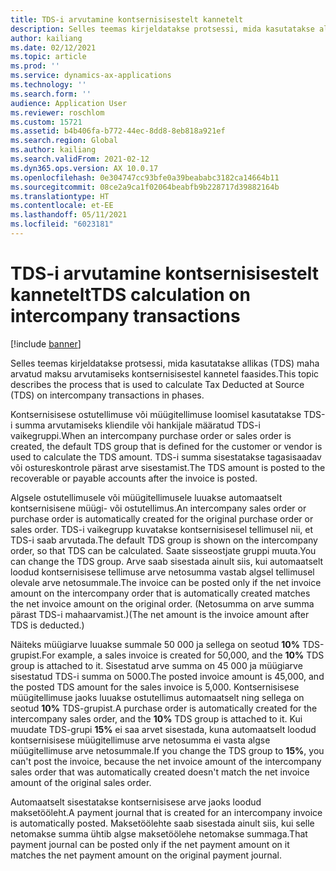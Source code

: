 ```yaml
---
title: TDS-i arvutamine kontsernisisestelt kannetelt
description: Selles teemas kirjeldatakse protsessi, mida kasutatakse allikas (TDS) maha arvatud maksu arvutamiseks kontsernisisestel kannetel faasides.
author: kailiang
ms.date: 02/12/2021
ms.topic: article
ms.prod: ''
ms.service: dynamics-ax-applications
ms.technology: ''
ms.search.form: ''
audience: Application User
ms.reviewer: roschlom
ms.custom: 15721
ms.assetid: b4b406fa-b772-44ec-8dd8-8eb818a921ef
ms.search.region: Global
ms.author: kailiang
ms.search.validFrom: 2021-02-12
ms.dyn365.ops.version: AX 10.0.17
ms.openlocfilehash: 0e304747cc93bfe0a39beababc3182ca14664b11
ms.sourcegitcommit: 08ce2a9ca1f02064beabfb9b228717d39882164b
ms.translationtype: HT
ms.contentlocale: et-EE
ms.lasthandoff: 05/11/2021
ms.locfileid: "6023181"
---
```

# <a name="tds-calculation-on-intercompany-transactions"></a><span data-ttu-id="6220c-103">TDS-i arvutamine kontsernisisestelt kannetelt</span><span class="sxs-lookup"><span data-stu-id="6220c-103">TDS calculation on intercompany transactions</span></span>

[!include [banner](../includes/banner.md)]

<span data-ttu-id="6220c-104">Selles teemas kirjeldatakse protsessi, mida kasutatakse allikas (TDS) maha arvatud maksu arvutamiseks kontsernisisestel kannetel faasides.</span><span class="sxs-lookup"><span data-stu-id="6220c-104">This topic describes the process that is used to calculate Tax Deducted at Source (TDS) on intercompany transactions in phases.</span></span>

<span data-ttu-id="6220c-105">Kontsernisisese ostutellimuse või müügitellimuse loomisel kasutatakse TDS-i summa arvutamiseks kliendile või hankijale määratud TDS-i vaikegruppi.</span><span class="sxs-lookup"><span data-stu-id="6220c-105">When an intercompany purchase order or sales order is created, the default TDS group that is defined for the customer or vendor is used to calculate the TDS amount.</span></span> <span data-ttu-id="6220c-106">TDS-i summa sisestatakse tagasisaadav või ostureskontrole pärast arve sisestamist.</span><span class="sxs-lookup"><span data-stu-id="6220c-106">The TDS amount is posted to the recoverable or payable accounts after the invoice is posted.</span></span>

<span data-ttu-id="6220c-107">Algsele ostutellimusele või müügitellimusele luuakse automaatselt kontsernisisene müügi- või ostutellimus.</span><span class="sxs-lookup"><span data-stu-id="6220c-107">An intercompany sales order or purchase order is automatically created for the original purchase order or sales order.</span></span> <span data-ttu-id="6220c-108">TDS-i vaikegrupp kuvatakse kontsernisisesel tellimusel nii, et TDS-i saab arvutada.</span><span class="sxs-lookup"><span data-stu-id="6220c-108">The default TDS group is shown on the intercompany order, so that TDS can be calculated.</span></span> <span data-ttu-id="6220c-109">Saate sisseostjate gruppi muuta.</span><span class="sxs-lookup"><span data-stu-id="6220c-109">You can change the TDS group.</span></span> <span data-ttu-id="6220c-110">Arve saab sisestada ainult siis, kui automaatselt loodud kontsernisisese tellimuse arve netosumma vastab algsel tellimusel olevale arve netosummale.</span><span class="sxs-lookup"><span data-stu-id="6220c-110">The invoice can be posted only if the net invoice amount on the intercompany order that is automatically created matches the net invoice amount on the original order.</span></span> <span data-ttu-id="6220c-111">(Netosumma on arve summa pärast TDS-i mahaarvamist.)</span><span class="sxs-lookup"><span data-stu-id="6220c-111">(The net amount is the invoice amount after TDS is deducted.)</span></span>

<span data-ttu-id="6220c-112">Näiteks müügiarve luuakse summale 50 000 ja sellega on seotud **10%** TDS-grupist.</span><span class="sxs-lookup"><span data-stu-id="6220c-112">For example, a sales invoice is created for 50,000, and the **10%** TDS group is attached to it.</span></span> <span data-ttu-id="6220c-113">Sisestatud arve summa on 45 000 ja müügiarve sisestatud TDS-i summa on 5000.</span><span class="sxs-lookup"><span data-stu-id="6220c-113">The posted invoice amount is 45,000, and the posted TDS amount for the sales invoice is 5,000.</span></span> <span data-ttu-id="6220c-114">Kontsernisisese müügitellimuse jaoks luuakse ostutellimus automaatselt ning sellega on seotud **10%** TDS-grupist.</span><span class="sxs-lookup"><span data-stu-id="6220c-114">A purchase order is automatically created for the intercompany sales order, and the  **10%** TDS group is attached to it.</span></span> <span data-ttu-id="6220c-115">Kui muudate TDS-grupi **15%** ei saa arvet sisestada, kuna automaatselt loodud kontsernisisese müügitellimuse arve netosumma ei vasta algse müügitellimuse arve netosummale.</span><span class="sxs-lookup"><span data-stu-id="6220c-115">If you change the TDS group to **15%**, you can't post the invoice, because the net invoice amount of the intercompany sales order that was automatically created doesn't match the net invoice amount of the original sales order.</span></span>

<span data-ttu-id="6220c-116">Automaatselt sisestatakse kontsernisisese arve jaoks loodud maksetööleht.</span><span class="sxs-lookup"><span data-stu-id="6220c-116">A payment journal that is created for an intercompany invoice is automatically posted.</span></span> <span data-ttu-id="6220c-117">Maksetöölehte saab sisestada ainult siis, kui selle netomakse summa ühtib algse maksetöölehe netomakse summaga.</span><span class="sxs-lookup"><span data-stu-id="6220c-117">That payment journal can be posted only if the net payment amount on it matches the net payment amount on the original payment journal.</span></span>
